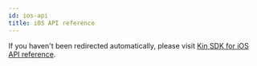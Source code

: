 ```yaml
---
id: ios-api
title: iOS API reference
---
```


<script>
window.location = "/kin-website-docs/api-ref/ios-sdk/";
</script>

If you haven't been redirected automatically, please visit [Kin SDK for iOS API reference](/kin-website-docs/api-ref/ios-sdk/).
